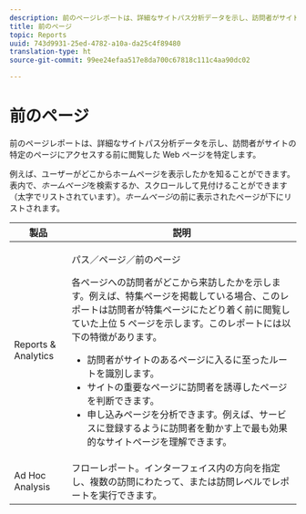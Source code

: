 ```yaml
---
description: 前のページレポートは、詳細なサイトパス分析データを示し、訪問者がサイトの特定のページにアクセスする前に閲覧した Web ページを特定します。
title: 前のページ
topic: Reports
uuid: 743d9931-25ed-4782-a10a-da25c4f89480
translation-type: ht
source-git-commit: 99ee24efaa517e8da700c67818c111c4aa90dc02

---
```



# 前のページ

前のページレポートは、詳細なサイトパス分析データを示し、訪問者がサイトの特定のページにアクセスする前に閲覧した Web ページを特定します。

例えば、ユーザーがどこからホームページを表示したかを知ることができます。表内で、*ホームページ*&#x200B;を検索するか、スクロールして見付けることができます（太字でリストされています）。*ホームページ*&#x200B;の前に表示されたページが下にリストされます。

<table id="table_25A2182ACEC94E2190F21B82249577E8"> 
 <thead> 
  <tr> 
   <th colname="col1" class="entry"> 製品 </th> 
   <th colname="col2" class="entry"> 説明 </th> 
  </tr> 
 </thead>
 <tbody> 
  <tr> 
   <td colname="col1"> Reports &amp; Analytics </td> 
   <td colname="col2"> <p> <span class="uicontrol"> パス</span>／<span class="uicontrol">ページ</span>／<span class="uicontrol">前のページ</span> </p> <p>各ページへの訪問者がどこから来訪したかを示します。例えば、特集ページを掲載している場合、このレポートは訪問者が特集ページにたどり着く前に閲覧していた上位 5 ページを示します。このレポートには以下の特徴があります。 </p> 
    <ul id="ul_940C3FBD466A49CFB0AC56C170997031"> 
     <li id="li_3C27174CC49D4BF7A76227BE1CD44CCC">訪問者がサイトのあるページに入るに至ったルートを識別します。 </li> 
     <li id="li_C2C472CC765C48F8AD97CAE588D8F009">サイトの重要なページに訪問者を誘導したページを判断できます。 </li> 
     <li id="li_9BB7E05FF12A4E43A26ABC379DF5061C">申し込みページを分析できます。例えば、サービスに登録するように訪問者を動かす上で最も効果的なサイトページを理解できます。 </li> 
    </ul> </td> 
  </tr> 
  <tr> 
   <td colname="col1"> Ad Hoc Analysis </td> 
   <td colname="col2"> フローレポート。インターフェイス内の方向を指定し、複数の訪問にわたって、または訪問レベルでレポートを実行できます。 </td> 
  </tr> 
 </tbody> 
</table>

